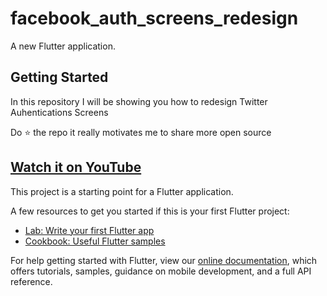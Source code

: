 # facebook_auth_screens_redesign

A new Flutter application.

## Getting Started

In this repository I will be showing you how to redesign Twitter Auhentications Screens 

Do ⭐ the repo it really motivates me to share more open source


## [Watch it on YouTube]( )


This project is a starting point for a Flutter application.

A few resources to get you started if this is your first Flutter project:

- [Lab: Write your first Flutter app](https://flutter.dev/docs/get-started/codelab)
- [Cookbook: Useful Flutter samples](https://flutter.dev/docs/cookbook)

For help getting started with Flutter, view our
[online documentation](https://flutter.dev/docs), which offers tutorials,
samples, guidance on mobile development, and a full API reference.
